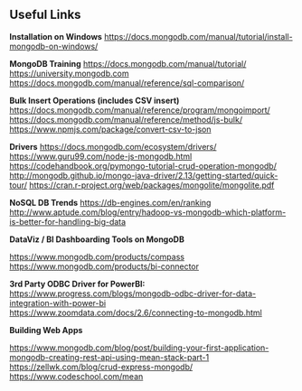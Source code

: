 ## Useful Links
**Installation on Windows**
https://docs.mongodb.com/manual/tutorial/install-mongodb-on-windows/  

**MongoDB Training**
https://docs.mongodb.com/manual/tutorial/
https://university.mongodb.com
https://docs.mongodb.com/manual/reference/sql-comparison/

**Bulk Insert Operations (includes CSV insert)**
https://docs.mongodb.com/manual/reference/program/mongoimport/
https://docs.mongodb.com/manual/reference/method/js-bulk/
https://www.npmjs.com/package/convert-csv-to-json

**Drivers**
https://docs.mongodb.com/ecosystem/drivers/
https://www.guru99.com/node-js-mongodb.html
https://codehandbook.org/pymongo-tutorial-crud-operation-mongodb/
http://mongodb.github.io/mongo-java-driver/2.13/getting-started/quick-tour/
https://cran.r-project.org/web/packages/mongolite/mongolite.pdf

**NoSQL DB Trends**
https://db-engines.com/en/ranking
http://www.aptude.com/blog/entry/hadoop-vs-mongodb-which-platform-is-better-for-handling-big-data

**DataViz / BI Dashboarding Tools on MongoDB**

https://www.mongodb.com/products/compass
https://www.mongodb.com/products/bi-connector

**3rd Party ODBC Driver for PowerBI:** https://www.progress.com/blogs/mongodb-odbc-driver-for-data-integration-with-power-bi
https://www.zoomdata.com/docs/2.6/connecting-to-mongodb.html

 
**Building Web Apps**

https://www.mongodb.com/blog/post/building-your-first-application-mongodb-creating-rest-api-using-mean-stack-part-1
https://zellwk.com/blog/crud-express-mongodb/
https://www.codeschool.com/mean
